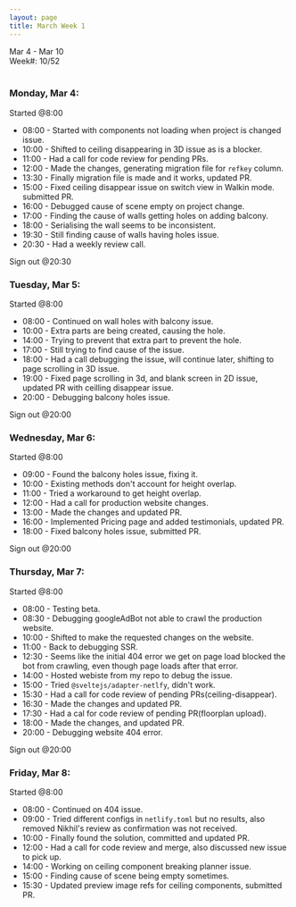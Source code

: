 ```yaml
---
layout: page
title: March Week 1
---
```


Mar 4 - Mar 10<br>
Week#: 10/52<br><br>

### Monday, Mar 4:

Started @8:00

- 08:00 - Started with components not loading when project is changed issue.
- 10:00 - Shifted to ceiling disappearing in 3D issue as is a blocker.
- 11:00 - Had a call for code review for pending PRs.
- 12:00 - Made the changes, generating migration file for `refkey` column.
- 13:30 - Finally migration file is made and it works, updated PR.
- 15:00 - Fixed ceiling disappear issue on switch view in Walkin mode. submitted PR.
- 16:00 - Debugged cause of scene empty on project change.
- 17:00 - Finding the cause of walls getting holes on adding balcony.
- 18:00 - Serialising the wall seems to be inconsistent.
- 19:30 - Still finding cause of walls having holes issue.
- 20:30 - Had a weekly review call.

Sign out @20:30

### Tuesday, Mar 5:

Started @8:00

- 08:00 - Continued on wall holes with balcony issue.
- 10:00 - Extra parts are being created, causing the hole.
- 14:00 - Trying to prevent that extra part to prevent the hole.
- 17:00 - Still trying to find cause of the issue.
- 18:00 - Had a call debugging the issue, will continue later, shifting to page scrolling in 3D issue.
- 19:00 - Fixed page scrolling in 3d, and blank screen in 2D issue, updated PR with ceilling disappear issue.
- 20:00 - Debugging balcony holes issue.

Sign out @20:00

### Wednesday, Mar 6:

Started @8:00

- 09:00 - Found the balcony holes issue, fixing it.
- 10:00 - Existing methods don't account for height overlap.
- 11:00 - Tried a workaround to get height overlap.
- 12:00 - Had a call for production website changes.
- 13:00 - Made the changes and updated PR.
- 16:00 - Implemented Pricing page and added testimonials, updated PR.
- 18:00 - Fixed balcony holes issue, submitted PR.

Sign out @20:00

### Thursday, Mar 7:

Started @8:00

- 08:00 - Testing beta.
- 08:30 - Debugging googleAdBot not able to crawl the production website.
- 10:00 - Shifted to make the requested changes on the website.
- 11:00 - Back to debugging SSR.
- 12:30 - Seems like the initial 404 error we get on page load blocked the bot from crawling, even though page loads after that error.
- 14:00 - Hosted webiste from my repo to debug the issue.
- 15:00 - Tried `@sveltejs/adapter-netlfy`, didn't work.
- 15:30 - Had a call for code review of pending PRs(ceiling-disappear).
- 16:30 - Made the changes and updated PR.
- 17:30 - Had a cal for code review of pending PR(floorplan upload).
- 18:00 - Made the changes, and updated PR.
- 20:00 - Debugging website 404 error.

Sign out @20:00

### Friday, Mar 8:

Started @8:00

- 08:00 - Continued on 404 issue.
- 09:00 - Tried different configs in `netlify.toml` but no results, also removed Nikhil's review as confirmation was not received.
- 10:00 - Finally found the solution, committed and updated PR.
- 12:00 - Had a call for code review and merge, also discussed new issue to pick up.
- 14:00 - Working on ceiling component breaking planner issue.
- 15:00 - Finding cause of scene being empty sometimes.
- 15:30 - Updated preview image refs for ceiling components, submitted PR.